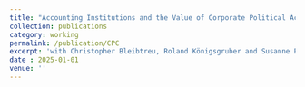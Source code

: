 ```yaml
---
title: "Accounting Institutions and the Value of Corporate Political Activity"
collection: publications
category: working
permalink: /publication/CPC
excerpt: 'with Christopher Bleibtreu, Roland Königsgruber and Susanne Preuss'
date : 2025-01-01
venue: ''
---
```

